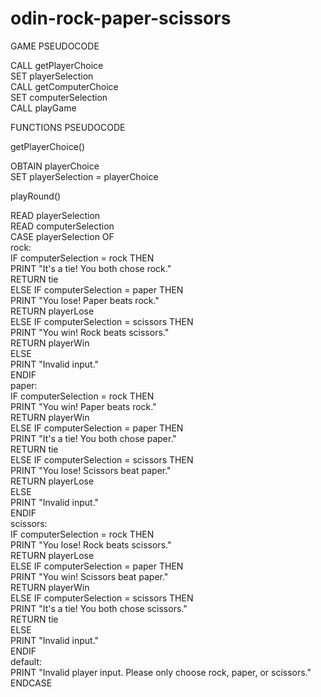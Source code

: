 # odin-rock-paper-scissors

GAME PSEUDOCODE

CALL getPlayerChoice  
SET playerSelection  
CALL getComputerChoice  
SET computerSelection  
CALL playGame  

FUNCTIONS PSEUDOCODE

getPlayerChoice()  

OBTAIN playerChoice  
SET playerSelection = playerChoice  

playRound()

READ playerSelection  
READ computerSelection  
CASE playerSelection OF  
    rock:  
        IF computerSelection = rock THEN  
            PRINT "It's a tie! You both chose rock."  
            RETURN tie  
        ELSE IF computerSelection = paper THEN  
            PRINT "You lose! Paper beats rock."  
            RETURN playerLose  
        ELSE IF computerSelection = scissors THEN  
            PRINT "You win! Rock beats scissors."  
            RETURN playerWin  
        ELSE  
            PRINT "Invalid input."  
        ENDIF  
    paper:  
        IF computerSelection = rock THEN  
            PRINT "You win! Paper beats rock."  
            RETURN playerWin  
        ELSE IF computerSelection = paper THEN  
            PRINT "It's a tie! You both chose paper."  
            RETURN tie  
        ELSE IF computerSelection = scissors THEN  
            PRINT "You lose! Scissors beat paper."  
            RETURN playerLose  
        ELSE  
            PRINT "Invalid input."  
        ENDIF  
    scissors:  
        IF computerSelection = rock THEN  
            PRINT "You lose! Rock beats scissors."  
            RETURN playerLose  
        ELSE IF computerSelection = paper THEN  
            PRINT "You win! Scissors beat paper."  
            RETURN playerWin  
        ELSE IF computerSelection = scissors THEN  
            PRINT "It's a tie! You both chose scissors."  
            RETURN tie  
        ELSE  
            PRINT "Invalid input."  
        ENDIF  
    default:  
        PRINT "Invalid player input. Please only choose rock, paper, or scissors."  
ENDCASE  
